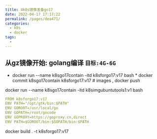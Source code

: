 ```yaml
---
title: 4k8s镜像准备go17
date: 2022-04-17 17:17:22
permalink: /pages/dea471/
categories:
  - k8s
  - docker
tags:
  - 
---
```



## 从gz镜像开始: golang编译 `目标:4G-6G`
  *  docker run --name k8sgo17contain  -itd k8sforgo17:v17 bash
    * docker commit k8sgo17contain k8sforgo17:v17    # images , docker push


 docker run --name k8sgo17contain -itd k8simgubuntutools1:v1 bash
 

``` yaml
FROM k8sforgo17:v17
ENV PATH="/opt/gtk/bin:$PATH"
ENV GOROOT=/usr/local/go
ENV GOPATH=/root/gocode
ENV GOPROXY=https://goproxy.cn,direct
ENV PATH=$GOROOT/bin:$GOPATH/bin:$PATH
```

docker build . -t k8sforgo17:v17 

